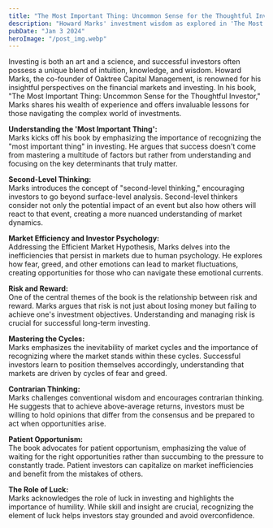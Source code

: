 ```yaml
---
title: "The Most Important Thing: Uncommon Sense for the Thoughtful Investor"
description: "Howard Marks' investment wisdom as explored in 'The Most Important Thing: Uncommon Sense for the Thoughtful Investor,' a guide offering valuable lessons on mastering risk, understanding market cycles, and cultivating the uncommon sense necessary for successful investing..."
pubDate: "Jan 3 2024"
heroImage: "/post_img.webp"
---
```


Investing is both an art and a science, and successful investors often possess a unique blend of intuition, knowledge, and wisdom. Howard Marks, the co-founder of Oaktree Capital Management, is renowned for his insightful perspectives on the financial markets and investing. In his book, "The Most Important Thing: Uncommon Sense for the Thoughtful Investor," Marks shares his wealth of experience and offers invaluable lessons for those navigating the complex world of investments.

**Understanding the 'Most Important Thing':**  
Marks kicks off his book by emphasizing the importance of recognizing the "most important thing" in investing. He argues that success doesn't come from mastering a multitude of factors but rather from understanding and focusing on the key determinants that truly matter.

**Second-Level Thinking:**  
Marks introduces the concept of "second-level thinking," encouraging investors to go beyond surface-level analysis. Second-level thinkers consider not only the potential impact of an event but also how others will react to that event, creating a more nuanced understanding of market dynamics.

**Market Efficiency and Investor Psychology:**  
Addressing the Efficient Market Hypothesis, Marks delves into the inefficiencies that persist in markets due to human psychology. He explores how fear, greed, and other emotions can lead to market fluctuations, creating opportunities for those who can navigate these emotional currents.

**Risk and Reward:**  
One of the central themes of the book is the relationship between risk and reward. Marks argues that risk is not just about losing money but failing to achieve one's investment objectives. Understanding and managing risk is crucial for successful long-term investing.

**Mastering the Cycles:**  
Marks emphasizes the inevitability of market cycles and the importance of recognizing where the market stands within these cycles. Successful investors learn to position themselves accordingly, understanding that markets are driven by cycles of fear and greed.

**Contrarian Thinking:**  
Marks challenges conventional wisdom and encourages contrarian thinking. He suggests that to achieve above-average returns, investors must be willing to hold opinions that differ from the consensus and be prepared to act when opportunities arise.

**Patient Opportunism:**  
The book advocates for patient opportunism, emphasizing the value of waiting for the right opportunities rather than succumbing to the pressure to constantly trade. Patient investors can capitalize on market inefficiencies and benefit from the mistakes of others.

**The Role of Luck:**  
Marks acknowledges the role of luck in investing and highlights the importance of humility. While skill and insight are crucial, recognizing the element of luck helps investors stay grounded and avoid overconfidence.